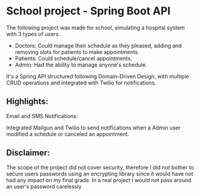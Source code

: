 # School project - Spring Boot API
The following project was made for school, simulating a hospital system with 3 types of users.

- Doctors: Could manage their schedule as they pleased, adding and removing slots for patients to make appointments.
- Patients: Could schedule/cancel appointments.
- Admin: Had the ability to manage anyone's schedule.

It's a Spring API structured following Domain-Driven Design, with multiple CRUD operations and integrated with Twilio for notifications. 

## Highlights:
Email and SMS Notifications:

Integrated Mailgun and Twilio to send notifications when a Admin user modified a schedule or canceled an appointment.

## Disclaimer:
The scope of the project did not cover security, therefore I did not bother to secure users passwords using an encrypting library since it would have not had any impact on my final grade. In a real project I would not pass around an user's password carelessly
